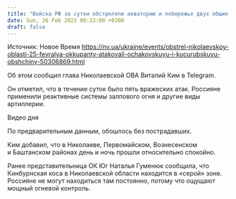 ```yaml
---
title: "Войска РФ за сутки обстреляли акваторию и побережье двух общин Николаевской области — ОВА"
date: Sun, 26 Feb 2023 08:23:00 +0200
draft: false
---
```

Источник: Новое Время https://nv.ua/ukraine/events/obstrel-nikolaevskoy-oblasti-25-fevralya-okkupanty-atakovali-ochakovskuyu-i-kucurubskuyu-obshchiny-50306869.html


Об этом сообщил глава Николаевской ОВА Виталий Ким в Telegram.

Он отметил, что в течение суток было пять вражеских атак. Россияне применили реактивные системы залпового огня и другие виды артиллерии.

  Видео дня   

По предварительным данным, обошлось без пострадавших.

Ким добавил, что в Николаеве, Первомайском, Вознесенском и Баштанском районах день и ночь прошли относительно спокойно.

Ранее представительница ОК Юг Наталья Гуменюк сообщила, что Кинбурнская коса в Николаевской области находится в «серой» зоне. Россияне не могут находиться там постоянно, потому что ощущают мощный огневой контроль.
